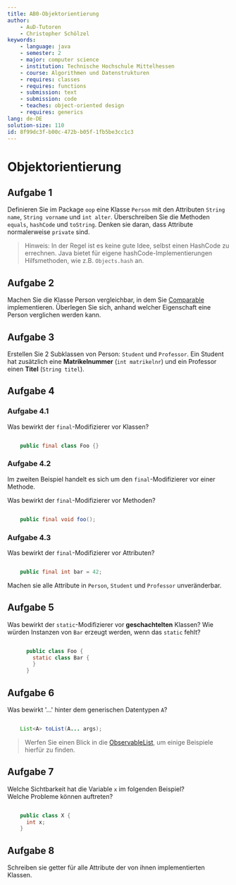 ```yaml
---
title: AB0-Objektorientierung
author:
    - AuD-Tutoren
    - Christopher Schölzel
keywords:
    - language: java
    - semester: 2
    - major: computer science
    - institution: Technische Hochschule Mittelhessen
    - course: Algorithmen und Datenstrukturen
    - requires: classes
    - requires: functions
    - submission: text
    - submission: code
    - teaches: object-oriented design
    - requires: generics
lang: de-DE
solution-size: 110
id: 8f99dc3f-b00c-472b-b05f-1fb5be3cc1c3
---
```


# Objektorientierung

## Aufgabe 1
Definieren Sie im Package `oop` eine Klasse `Person` mit den Attributen `String name`, `String vorname` und `int alter`. Überschreiben Sie die Methoden `equals`, `hashCode` und `toString`. Denken sie daran, dass Attribute normalerweise `private` sind.

>Hinweis: In der Regel ist es keine gute Idee, selbst einen HashCode zu errechnen. Java bietet für eigene hashCode-Implementierungen Hilfsmethoden, wie z.B. `Objects.hash` an.

## Aufgabe 2
Machen Sie die Klasse Person vergleichbar, in dem Sie [Comparable](https://docs.oracle.com/javase/9/docs/api/java/lang/Comparable.html) implementieren. Überlegen Sie sich, anhand welcher
  Eigenschaft eine Person verglichen werden kann.

## Aufgabe 3
Erstellen Sie 2 Subklassen von Person: `Student` und `Professor`.
Ein Student hat zusätzlich eine **Matrikelnummer** (`int matrikelnr`) und ein Professor einen **Titel** (`String titel`).

## Aufgabe 4
### Aufgabe 4.1
Was bewirkt der `final`-Modifizierer vor Klassen?

```java

    public final class Foo {}

```

### Aufgabe 4.2
Im zweiten Beispiel handelt es sich um den `final`-Modifizierer vor einer Methode.

Was bewirkt der `final`-Modifizierer vor Methoden?

```java

    public final void foo();

```

### Aufgabe 4.3
Was bewirkt der `final`-Modifizierer vor Attributen?
```java

    public final int bar = 42;

```

Machen sie alle Attribute in `Person`, `Student` und `Professor` unveränderbar.


## Aufgabe 5
Was bewirkt der `static`-Modifizierer vor **geschachtelten** Klassen?
  Wie würden Instanzen von `Bar` erzeugt werden, wenn das `static` fehlt?

```java

	  public class Foo {
	    static class Bar {
	    }
	  }

```

## Aufgabe 6
Was bewirkt '...' hinter dem generischen Datentypen `A`?

```java

 	List<A> toList(A... args);

```

>Werfen Sie einen Blick in die [ObservableList](https://docs.oracle.com/javase/9/docs/api/javafx/collections/ObservableList.html), um einige Beispiele hierfür zu finden.

## Aufgabe 7
Welche Sichtbarkeit hat die Variable `x` im folgenden Beispiel?  
Welche Probleme können auftreten?

```java

    public class X {
      int x;
    }

```

## Aufgabe 8
Schreiben sie getter für alle Attribute der von ihnen implementierten Klassen.
